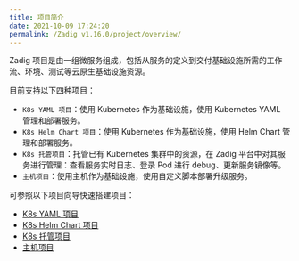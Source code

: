 ```yaml
---
title: 项目简介
date: 2021-10-09 17:24:20
permalink: /Zadig v1.16.0/project/overview/
---
```

Zadig 项目是由一组微服务组成，包括从服务的定义到交付基础设施所需的工作流、环境、测试等云原生基础设施资源。

目前支持以下四种项目：
- `K8s YAML 项目`：使用 Kubernetes 作为基础设施，使用 Kubernetes YAML 管理和部署服务。
- `K8s Helm Chart 项目`：使用 Kubernetes 作为基础设施，使用 Helm Chart 管理和部署服务。
- `K8s 托管项目`：托管已有 Kubernetes 集群中的资源，在 Zadig 平台中对其服务进行管理：查看服务实时日志、登录 Pod 进行 debug、更新服务镜像等。
- `主机项目`：使用主机作为基础设施，使用自定义脚本部署升级服务。

可参照以下项目向导快速搭建项目：
* [K8s YAML 项目](/Zadig%20v1.16.0/project/k8s-yaml/)
* [K8s Helm Chart 项目](/Zadig%20v1.16.0/project/helm-chart/)
* [K8s 托管项目](/Zadig%20v1.16.0/project/host-k8s-resources/)
* [主机项目](/Zadig%20v1.16.0/project/vm/)
